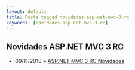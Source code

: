 ```yaml
---
layout: default
title: Posts tagged novidades-asp-net-mvc-3-rc
keywords: [novidades-asp-net-mvc-3-rc]
---
```

<h2 class="category">Novidades ASP.NET MVC 3 RC</h2>
<ul class="posts">
<li>
<p>
<span class="date">09/11/2010</span> &raquo;
<a href="/blog/asp-net-mvc-3-rc-novidades">ASP.NET MVC 3 RC Novidades</a>
</p>
</li>
</ul>
